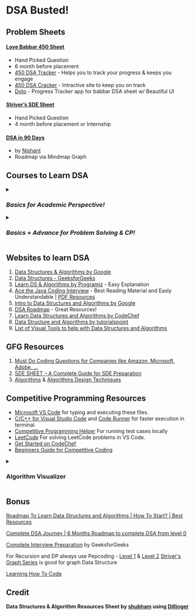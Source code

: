 # DSA Busted!


## Problem Sheets
#### [Love Babbar 450 Sheet](https://drive.google.com/file/d/1FMdN_OCfOI0iAeDlqswCiC2DZzD4nPsb/view) 
- Hand Picked Question 
- 6 month before placement
- [450 DSA Tracker](https://450-dsa-tracker.netlify.app/) - Helps you to track your progress & keeps you engage
- [450 DSA Cracker](https://450dsa.com/) - Intractive site to keep you on track
- [Doto](https://www.doto.co.in/) - Progress Tracker app for babbar DSA sheet w/ Beautiful UI

#### [Striver’s SDE Sheet](https://takeuforward.org/interviews/strivers-sde-sheet-top-coding-interview-problems/) 
- Hand Picked Question
- 4 month before placement or Internship

#### [DSA in 90 Days](https://whimsical.com/dsa-in-90-days-EmPkf5utoFGRMnRqJjM6YV) 
- by [Nishant](https://www.youtube.com/c/NishantChahar11)
- Roadmap via Mindmap Graph


## Courses to Learn DSA

<details>
    <summary><h3><i>Basics for Academic Perspective!</i></h3></summary>

#### [Abdul Bari](https://www.udemy.com/course/datastructurescncpp/)
- Basics (Theory)
- Data Structure Implementation
- Recursion & DP - Basics
- C & C++
- [Virtual Notes](https://github.com/sakshamgarg6500/Data-Structure-using-C-Notes)

#### [Jenny's Lectures](https://youtube.com/playlist?list=PLdo5W4Nhv31bbKJzrsKfMpo_grxuLl8LU)
- Basics (Theory)
- Data Structure Implementation
- Recursion & DP - Basics
- C

#### [C++ Full Course | Data Structures & Algorithms](https://youtube.com/playlist?list=PLfqMhTWNBTe0b2nM6JHVCnAkhQRGiZMSJ) by Apna College
- Basics to Advance for CP & Interview Prep
- Good Animation
- Good Explanation
- Start from 2nd Year
- C++

#### [Master the Coding Interview: Data Structures + Algorithms](https://www.udemy.com/course/master-the-coding-interview-data-structures-algorithms/)
- Ultimate coding interview bootcamp. Get more job offers, negotiate a raise: Everything you need to get the job you want!
- Good Explanation
- JavaScript

#### [Data Structures & Algorithms Essentials using C++ (2022)](https://www.udemy.com/course/cpp-data-structures-algorithms-prateek-narang/)
- Master core computer science concepts by mastering data structures, algorithms & problem solving using C++
- Good Visuals
- C++

#### [Data Structures and Algorithms - Self Paced](https://practice.geeksforgeeks.org/courses/dsa-self-paced) by GeeksforGeeks
- Paid
- Good Explanation
- Basics (Theory)
- C++
</details>

<details>
    <summary><h3><i>Basics + Advance for Problem Solving & CP!</i></h3></summary>
  
#### [Complete C++ Placement DSA Course](https://youtube.com/playlist?list=PLDzeHZWIZsTryvtXdMr6rPh4IDexB5NIA) by Babbar
- Hindi Language
- Not paid nor free course like this
- Not for beginners
- Concept + Problem Solving
- C++

#### [Java + DSA + Interview Preparation Course](https://youtube.com/playlist?list=PL9gnSGHSqcnr_DxHsP7AW9ftq0AtAyYqJ) by Kunal Kushwaha
- Concept + Problem Solving
- Good but Incomplete
- Java

#### [DSA-One Course - The Complete Data Structures and Algorithms Course](https://youtube.com/playlist?list=PLUcsbZa0qzu3yNzzAxgvSgRobdUUJvz7p) by Anuj Bhaiya
- Hindi Language
- Concept + Problem Solving
- Good Explanation
- Java

#### [Competitive Programming/DSA Course | Hindi](https://youtube.com/playlist?list=PLauivoElc3ggagradg8MfOZreCMmXMmJ-) by Luv
- Concept + Problem Solving
- C++
</details>


## Websites to learn DSA
1. [Data Structures & Algorithms by Google](https://techdevguide.withgoogle.com/paths/data-structures-and-algorithms/)
2. [Data Structures - GeeksforGeeks](https://www.geeksforgeeks.org/data-structures/)
3. [Learn DS & Algorithms by Programiz](https://www.programiz.com/dsa) - Easy Explanation
4. [Ace the Java Coding Interview](https://www.educative.io/path/ace-java-coding-interview) - Best Reading Material and Easly Understandable | [PDF Resources](https://github.com/techtanic/educative.io_courses)
5. [Intro to Data Structures and Algorithms by Google](https://www.udacity.com/course/data-structures-and-algorithms-in-python--ud513)
6. [DSA Roadmap](https://github.com/CodeChefVIT/resources/blob/master/CC_and_DSA/DSA.md) - Great Resources!
7. [Learn Data Structures and Algorithms by CodeChef](https://www.codechef.com/certification/data-structures-and-algorithms/prepare)
8. [Data Structure and Algorithms by tutorialspoint](https://www.tutorialspoint.com/data_structures_algorithms/index.htm)
9. [List of Visual Tools to help with Data Structures and Algorithms](https://dev.to/prnvbirajdar/list-of-visual-tools-to-help-with-data-structures-and-algorithms-4nb2)


## GFG Resources
1. [Must Do Coding Questions for Companies like Amazon, Microsoft, Adobe, …](https://www.geeksforgeeks.org/must-do-coding-questions-for-companies-like-amazon-microsoft-adobe/)
2. [SDE SHEET – A Complete Guide for SDE Preparation](https://www.geeksforgeeks.org/sde-sheet-a-complete-guide-for-sde-preparation/)
3. [Algorithms](https://www.geeksforgeeks.org/fundamentals-of-algorithms/) & [Algorithms Design Techniques](https://www.geeksforgeeks.org/algorithms-design-techniques/)


## Competitive Programming Resources
- [Microsoft VS Code](https://code.visualstudio.com/) for typing and executing these files.
- [C/C++ for Visual Studio Code](https://github.com/Microsoft/vscode-cpptools) and [Code Runner](https://github.com/formulahendry/vscode-code-runner) for faster execution in terminal.
- [Competitive Programming Helper](https://github.com/agrawal-d/cph) For running test cases locally
- [LeetCode](https://github.com/LeetCode-OpenSource/vscode-leetcode) For solving LeetCode problems in VS Code.
- [Get Started on CodeChef](https://github.com/codechef-org/codechef-resources/blob/master/getting-started.md)
- [Beginners Guide for Competitive Coding](https://github.com/CodeChefVIT/resources/blob/master/CC_and_DSA/COMPETITIVE-CODING.md)


<details>
    <summary><h3>Algorithm Visualizer</h3></summary>
   
- [VisuAlgo](https://visualgo.net/en)
- [Data Structure Visualizations](https://www.cs.usfca.edu/~galles/visualization/Algorithms.html) from [Sorting Visualizer](https://www.crio.do/projects/javascript-sorting-visualiser/)
- [SORT VISUALIZER](https://www.sortvisualizer.com/)
- [Algorithm Visualizer](https://github.com/algorithm-visualizer/algorithm-visualizer)
- [Algorithm Visualization GH Topic](https://github.com/topics/algorithm-visualization)
</details>


## Bonus
[Roadmap To Learn Data Structures and Algorithms | How To Start? | Best Resources](https://youtu.be/WjYdkHzcGhc)

[Complete DSA Journey | 6 Months Roadmap to complete DSA from level 0](https://youtu.be/hORRaq7CNw0)

[Complete Interview Preparation](https://practice.geeksforgeeks.org/courses/complete-interview-preparation) by GeeksforGeeks

For Recursion and DP always use Pepcoding - [Level 1](https://youtube.com/playlist?list=PL-Jc9J83PIiFxaBahjslhBD1LiJAV7nKs) & [Level 2](https://youtube.com/playlist?list=PL-Jc9J83PIiHO9SQ6lxGuDsZNt2mkHEn0)
[Striver's Graph Series](https://youtube.com/playlist?list=PLgUwDviBIf0rGEWe64KWas0Nryn7SCRWw) is good for graph Data Structure

[Learning How To Code](https://github.com/Amishakumari544/Web-Dev-Helper#man_technologistlearning-how-to-code)


## Credit
**Data Structures & Algorithm Resources Sheet by [shubham](https://github.com/noobshubham) using [Dillinger](https://dillinger.io/)**
